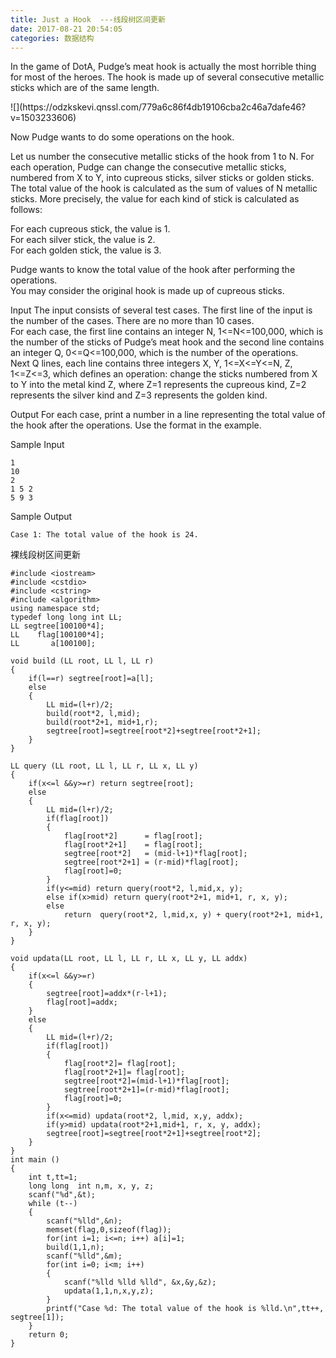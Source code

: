 ```yaml
---
title: Just a Hook  ---线段树区间更新
date: 2017-08-21 20:54:05
categories: 数据结构
---
```

In the game of DotA, Pudge’s meat hook is actually the most horrible thing for
most of the heroes. The hook is made up of several consecutive metallic sticks
which are of the same length.  
  
![](htt<!-- more -->ps://odzkskevi.qnssl.com/779a6c86f4db19106cba2c46a7dafe46?v=1503233606)  
  
Now Pudge wants to do some operations on the hook.  
  
Let us number the consecutive metallic sticks of the hook from 1 to N. For
each operation, Pudge can change the consecutive metallic sticks, numbered
from X to Y, into cupreous sticks, silver sticks or golden sticks.  
The total value of the hook is calculated as the sum of values of N metallic
sticks. More precisely, the value for each kind of stick is calculated as
follows:  
  
For each cupreous stick, the value is 1.  
For each silver stick, the value is 2.  
For each golden stick, the value is 3.  
  
Pudge wants to know the total value of the hook after performing the
operations.  
You may consider the original hook is made up of cupreous sticks.  

       

Input      The input consists of several test cases. The first line of the
input is the number of the cases. There are no more than 10 cases.  
For each case, the first line contains an integer N, 1<=N<=100,000, which is
the number of the sticks of Pudge’s meat hook and the second line contains an
integer Q, 0<=Q<=100,000, which is the number of the operations.  
Next Q lines, each line contains three integers X, Y, 1<=X<=Y<=N, Z, 1<=Z<=3,
which defines an operation: change the sticks numbered from X to Y into the
metal kind Z, where Z=1 represents the cupreous kind, Z=2 represents the
silver kind and Z=3 represents the golden kind.  

Output      For each case, print a number in a line representing the total
value of the hook after the operations. Use the format in the example.  

Sample Input  
    
    
    1
    10
    2
    1 5 2
    5 9 3

Sample Output  
    
    
    Case 1: The total value of the hook is 24.

  

裸线段树区间更新  

  

    
    
    #include <iostream>
    #include <cstdio>
    #include <cstring>
    #include <algorithm>
    using namespace std;
    typedef long long int LL;
    LL segtree[100100*4];
    LL    flag[100100*4];
    LL       a[100100];
    
    void build (LL root, LL l, LL r)
    {
        if(l==r) segtree[root]=a[l];
        else
        {
            LL mid=(l+r)/2;
            build(root*2, l,mid);
            build(root*2+1, mid+1,r);
            segtree[root]=segtree[root*2]+segtree[root*2+1];
        }
    }
    
    LL query (LL root, LL l, LL r, LL x, LL y)
    {
        if(x<=l &&y>=r) return segtree[root];
        else
        {
            LL mid=(l+r)/2;
            if(flag[root])
            {
                flag[root*2]      = flag[root];
                flag[root*2+1]    = flag[root];
                segtree[root*2]   = (mid-l+1)*flag[root];
                segtree[root*2+1] = (r-mid)*flag[root];
                flag[root]=0;
            }
            if(y<=mid) return query(root*2, l,mid,x, y);
            else if(x>mid) return query(root*2+1, mid+1, r, x, y);
            else
                return  query(root*2, l,mid,x, y) + query(root*2+1, mid+1, r, x, y);
        }
    }
    
    void updata(LL root, LL l, LL r, LL x, LL y, LL addx)
    {
        if(x<=l &&y>=r)
        {
            segtree[root]=addx*(r-l+1);
            flag[root]=addx;
        }
        else
        {
            LL mid=(l+r)/2;
            if(flag[root])
            {
                flag[root*2]= flag[root];
                flag[root*2+1]= flag[root];
                segtree[root*2]=(mid-l+1)*flag[root];
                segtree[root*2+1]=(r-mid)*flag[root];
                flag[root]=0;
            }
            if(x<=mid) updata(root*2, l,mid, x,y, addx);
            if(y>mid) updata(root*2+1,mid+1, r, x, y, addx);
            segtree[root]=segtree[root*2+1]+segtree[root*2];
        }
    }
    int main ()
    {
        int t,tt=1;
        long long  int n,m, x, y, z;
        scanf("%d",&t);
        while (t--)
        {
            scanf("%lld",&n);
            memset(flag,0,sizeof(flag));
            for(int i=1; i<=n; i++) a[i]=1;
            build(1,1,n);
            scanf("%lld",&m);
            for(int i=0; i<m; i++)
            {
                scanf("%lld %lld %lld", &x,&y,&z);
                updata(1,1,n,x,y,z);
            }
            printf("Case %d: The total value of the hook is %lld.\n",tt++, segtree[1]);
        }
        return 0;
    }
    
    
    

  

